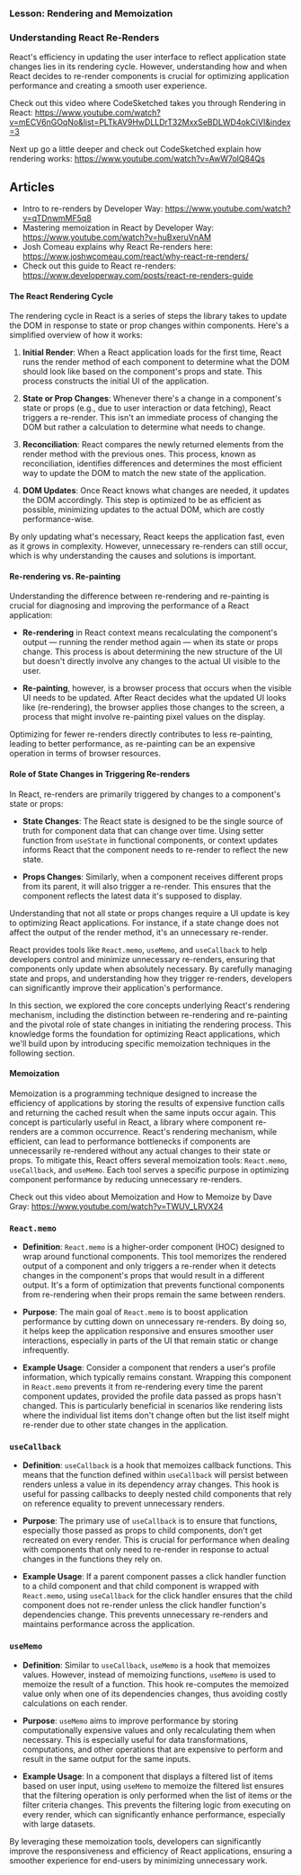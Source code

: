### Lesson: Rendering and Memoization

### Understanding React Re-Renders

React's efficiency in updating the user interface to reflect application state changes lies in its rendering cycle. However, understanding how and when React decides to re-render components is crucial for optimizing application performance and creating a smooth user experience.

Check out this video where CodeSketched takes you through Rendering in React: https://www.youtube.com/watch?v=mECV6nGOqNo&list=PLTkAV9HwDLLDrT32MxxSeBDLWD4okCiVI&index=3

Next up go a little deeper and check out CodeSketched explain how rendering works: https://www.youtube.com/watch?v=AwW7olQ84Qs

## Articles
- Intro to re-renders by Developer Way: https://www.youtube.com/watch?v=qTDnwmMF5q8
- Mastering memoization in React by Developer Way: https://www.youtube.com/watch?v=huBxeruVnAM
- Josh Comeau explains why React Re-renders here: https://www.joshwcomeau.com/react/why-react-re-renders/
- Check out this guide to React re-renders: https://www.developerway.com/posts/react-re-renders-guide

#### The React Rendering Cycle

The rendering cycle in React is a series of steps the library takes to update the DOM in response to state or prop changes within components. Here's a simplified overview of how it works:

1. **Initial Render**: When a React application loads for the first time, React runs the render method of each component to determine what the DOM should look like based on the component's props and state. This process constructs the initial UI of the application.

2. **State or Prop Changes**: Whenever there's a change in a component's state or props (e.g., due to user interaction or data fetching), React triggers a re-render. This isn't an immediate process of changing the DOM but rather a calculation to determine what needs to change.

3. **Reconciliation**: React compares the newly returned elements from the render method with the previous ones. This process, known as reconciliation, identifies differences and determines the most efficient way to update the DOM to match the new state of the application.

4. **DOM Updates**: Once React knows what changes are needed, it updates the DOM accordingly. This step is optimized to be as efficient as possible, minimizing updates to the actual DOM, which are costly performance-wise.

By only updating what's necessary, React keeps the application fast, even as it grows in complexity. However, unnecessary re-renders can still occur, which is why understanding the causes and solutions is important.

#### Re-rendering vs. Re-painting

Understanding the difference between re-rendering and re-painting is crucial for diagnosing and improving the performance of a React application:

- **Re-rendering** in React context means recalculating the component's output — running the render method again — when its state or props change. This process is about determining the new structure of the UI but doesn't directly involve any changes to the actual UI visible to the user.

- **Re-painting**, however, is a browser process that occurs when the visible UI needs to be updated. After React decides what the updated UI looks like (re-rendering), the browser applies those changes to the screen, a process that might involve re-painting pixel values on the display.

Optimizing for fewer re-renders directly contributes to less re-painting, leading to better performance, as re-painting can be an expensive operation in terms of browser resources.

#### Role of State Changes in Triggering Re-renders

In React, re-renders are primarily triggered by changes to a component's state or props:

- **State Changes**: The React state is designed to be the single source of truth for component data that can change over time. Using  setter function from `useState` in functional components, or context updates informs React that the component needs to re-render to reflect the new state.

- **Props Changes**: Similarly, when a component receives different props from its parent, it will also trigger a re-render. This ensures that the component reflects the latest data it's supposed to display.

Understanding that not all state or props changes require a UI update is key to optimizing React applications. For instance, if a state change does not affect the output of the render method, it's an unnecessary re-render.

React provides tools like `React.memo`, `useMemo`, and `useCallback` to help developers control and minimize unnecessary re-renders, ensuring that components only update when absolutely necessary. By carefully managing state and props, and understanding how they trigger re-renders, developers can significantly improve their application's performance.

In this section, we explored the core concepts underlying React's rendering mechanism, including the distinction between re-rendering and re-painting and the pivotal role of state changes in initiating the rendering process. This knowledge forms the foundation for optimizing React applications, which we'll build upon by introducing specific memoization techniques in the following section.

#### Memoization

Memoization is a programming technique designed to increase the efficiency of applications by storing the results of expensive function calls and returning the cached result when the same inputs occur again. This concept is particularly useful in React, a library where component re-renders are a common occurrence. React's rendering mechanism, while efficient, can lead to performance bottlenecks if components are unnecessarily re-rendered without any actual changes to their state or props. To mitigate this, React offers several memoization tools: `React.memo`, `useCallback`, and `useMemo`. Each tool serves a specific purpose in optimizing component performance by reducing unnecessary re-renders.

Check out this video about Memoization and How to Memoize by Dave Gray: https://www.youtube.com/watch?v=TWUV_LRVX24

### **`React.memo`**

- **Definition**: `React.memo` is a higher-order component (HOC) designed to wrap around functional components. This tool memorizes the rendered output of a component and only triggers a re-render when it detects changes in the component's props that would result in a different output. It's a form of optimization that prevents functional components from re-rendering when their props remain the same between renders.
  
- **Purpose**: The main goal of `React.memo` is to boost application performance by cutting down on unnecessary re-renders. By doing so, it helps keep the application responsive and ensures smoother user interactions, especially in parts of the UI that remain static or change infrequently.

- **Example Usage**: Consider a component that renders a user's profile information, which typically remains constant. Wrapping this component in `React.memo` prevents it from re-rendering every time the parent component updates, provided the profile data passed as props hasn't changed. This is particularly beneficial in scenarios like rendering lists where the individual list items don't change often but the list itself might re-render due to other state changes in the application.

### **`useCallback`**

- **Definition**: `useCallback` is a hook that memoizes callback functions. This means that the function defined within `useCallback` will persist between renders unless a value in its dependency array changes. This hook is useful for passing callbacks to deeply nested child components that rely on reference equality to prevent unnecessary renders.

- **Purpose**: The primary use of `useCallback` is to ensure that functions, especially those passed as props to child components, don't get recreated on every render. This is crucial for performance when dealing with components that only need to re-render in response to actual changes in the functions they rely on.

- **Example Usage**: If a parent component passes a click handler function to a child component and that child component is wrapped with `React.memo`, using `useCallback` for the click handler ensures that the child component does not re-render unless the click handler function's dependencies change. This prevents unnecessary re-renders and maintains performance across the application.

### **`useMemo`**

- **Definition**: Similar to `useCallback`, `useMemo` is a hook that memoizes values. However, instead of memoizing functions, `useMemo` is used to memoize the result of a function. This hook re-computes the memoized value only when one of its dependencies changes, thus avoiding costly calculations on each render.

- **Purpose**: `useMemo` aims to improve performance by storing computationally expensive values and only recalculating them when necessary. This is especially useful for data transformations, computations, and other operations that are expensive to perform and result in the same output for the same inputs.

- **Example Usage**: In a component that displays a filtered list of items based on user input, using `useMemo` to memoize the filtered list ensures that the filtering operation is only performed when the list of items or the filter criteria changes. This prevents the filtering logic from executing on every render, which can significantly enhance performance, especially with large datasets.

By leveraging these memoization tools, developers can significantly improve the responsiveness and efficiency of React applications, ensuring a smoother experience for end-users by minimizing unnecessary work.